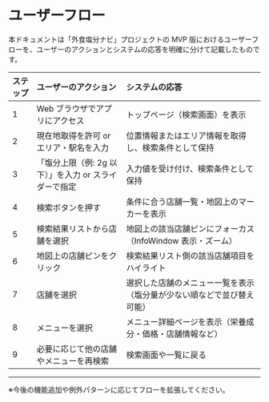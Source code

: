 # ユーザーフロー

本ドキュメントは「外食塩分ナビ」プロジェクトの MVP 版におけるユーザーフローを、ユーザーのアクションとシステムの応答を明確に分けて記載したものです。

| ステップ | ユーザーのアクション                                  | システムの応答                                                         |
| :------- | :---------------------------------------------------- | :--------------------------------------------------------------------- |
| 1        | Web ブラウザでアプリにアクセス                        | トップページ（検索画面）を表示                                         |
| 2        | 現在地取得を許可 or エリア・駅名を入力                | 位置情報またはエリア情報を取得し、検索条件として保持                   |
| 3        | 「塩分上限（例: 2g 以下）」を入力 or スライダーで指定 | 入力値を受け付け、検索条件として保持                                   |
| 4        | 検索ボタンを押す                                      | 条件に合う店舗一覧・地図上のマーカーを表示                             |
| 5        | 検索結果リストから店舗を選択                          | 地図上の該当店舗ピンにフォーカス（InfoWindow 表示・ズーム）            |
| 6        | 地図上の店舗ピンをクリック                            | 検索結果リスト側の該当店舗項目をハイライト                             |
| 7        | 店舗を選択                                            | 選択した店舗のメニュー一覧を表示（塩分量が少ない順などで並び替え可能） |
| 8        | メニューを選択                                        | メニュー詳細ページを表示（栄養成分・価格・店舗情報など）               |
| 9        | 必要に応じて他の店舗やメニューを再検索                | 検索画面や一覧に戻る                                                   |

---

※今後の機能追加や例外パターンに応じてフローを拡張してください。
